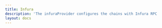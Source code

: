 ```yaml
---
title: Infura
description: 'The infuraProvider configures the chains with Infura RPC URLs and also provides an ethers.js InfuraProvider.'
layout: docs
---
```


